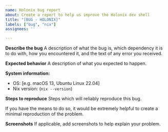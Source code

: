 ```yaml
---
name: Holonix bug report
about: Create a report to help us improve the Holonix dev shell
title: "[BUG - HOLONIX]"
labels: ["bug", "nix"]
assignees: ''

---
```


**Describe the bug**
A description of what the bug is, which dependency it is to do with,
how you encountered it, and the text of any error you received.

**Expected behavior**
A description of what you expected to happen.

**System information:**
 - OS: [e.g. macOS 13, Ubuntu Linux 22.04]
 - Nix version: (`nix --version`)

**Steps to reproduce**
Steps which will reliably reproduce this bug.

If you have the means to do so, it would be extremely helpful to create a minimal reproduction of the problem.

**Screenshots**
If applicable, add screenshots to help explain your problem.
